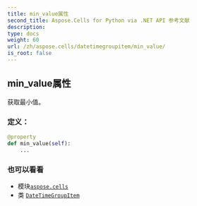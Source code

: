 ```yaml
---
title: min_value属性
second_title: Aspose.Cells for Python via .NET API 参考文献
description:
type: docs
weight: 60
url: /zh/aspose.cells/datetimegroupitem/min_value/
is_root: false
---
```

## min_value属性

获取最小值。
### 定义：
```python
@property
def min_value(self):
    ...
```

### 也可以看看
* 模块[`aspose.cells`](../../)
* 类 [`DateTimeGroupItem`](/cells/python-net/zh/aspose.cells/datetimegroupitem)
